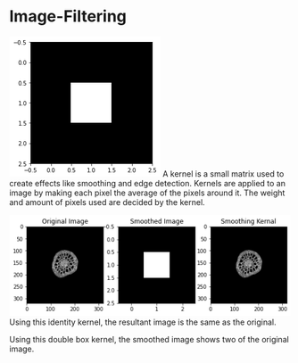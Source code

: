 # Image-Filtering
![](Kernel.png)
A kernel is a small matrix used to create effects like smoothing and edge detection. Kernels are applied to an image by making each pixel the average of the pixels around it. The weight and amount of pixels used are decided by the kernel. 

![](Identity_Filter.png)
Using this identity kernel, the resultant image is the same as the original. 

Using this double box kernel, the smoothed image shows two of the original image. 
